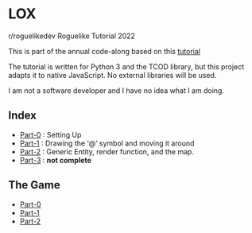 # LOX
r/roguelikedev Roguelike Tutorial 2022

This is part of the annual code-along based on this [tutorial](https://rogueliketutorials.com/tutorials/tcod/v2/)

The tutorial is written for Python 3 and the TCOD library, but this project adapts it to native JavaScript.  No external libraries will be used.

I am not a software developer and I have no idea what I am doing.

## Index
- [Part-0](https://mootootwo.github.io/lox/part-0) : Setting Up
- [Part-1](https://mootootwo.github.io/lox/part-1) : Drawing the ‘@’ symbol and moving it around
- [Part-2](https://mootootwo.github.io/lox/part-2) : Generic Entity, render function, and the map.
- [Part-3](https://mootootwo.github.io/lox/part-3) : **not complete**

## The Game
- [Part-0](https://mootootwo.github.io/lox/part-0/)
- [Part-1](https://mootootwo.github.io/lox/part-1/)
- [Part-2](https://mootootwo.github.io/lox/part-2/)